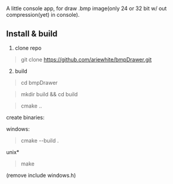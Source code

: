 # 

A little console app, for draw .bmp image(only 24 or 32 bit w/ out compression(yet) in console). 

## Install & build
1. clone repo 
> git clone https://github.com/ariewhite/bmpDrawer.git

2. build 
> cd bmpDrawer

> mkdir build && cd build

> cmake .. 

create binaries:

windows:
> cmake --build .

unix*
> make

(remove include windows.h)